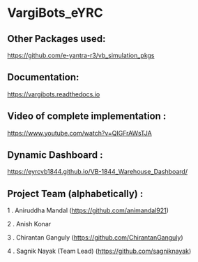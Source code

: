 # VargiBots_eYRC

## Other Packages used:

https://github.com/e-yantra-r3/vb_simulation_pkgs

## Documentation:

https://vargibots.readthedocs.io

## Video of complete implementation :

https://www.youtube.com/watch?v=QIGFrAWsTJA

## Dynamic Dashboard :

https://eyrcvb1844.github.io/VB-1844_Warehouse_Dashboard/

## Project Team (alphabetically) :

1 . Aniruddha Mandal (https://github.com/animandal921)

2 . Anish Konar

3 . Chirantan Ganguly (https://github.com/ChirantanGanguly)

4 . Sagnik Nayak (Team Lead) (https://github.com/sagniknayak)
